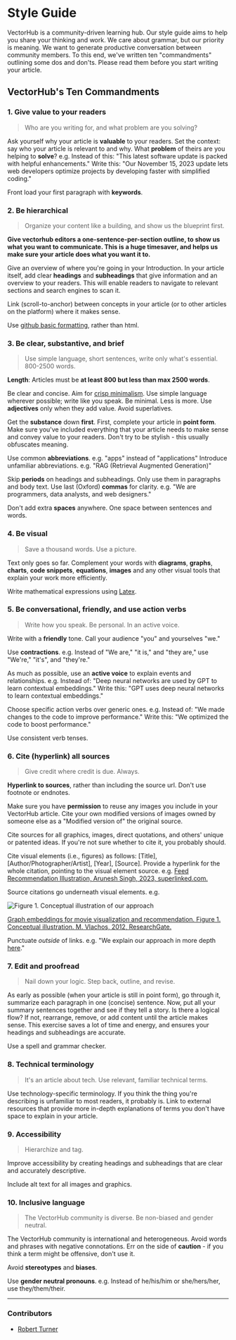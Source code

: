 # Style Guide

VectorHub is a community-driven learning hub. Our style guide aims to help you share your thinking and work. We care about grammar, but our priority is meaning. We want to generate productive conversation between community members. To this end, we've written ten "commandments" outlining some dos and don'ts. Please read them before you start writing your article.

## VectorHub's Ten Commandments

### 1. Give value to your readers


> Who are you writing for, and what problem are you solving?


Ask yourself why your article is **valuable** to your readers.
Set the context: say who your article is relevant to and why. What **problem** of theirs are you helping to **solve**?
e.g. Instead of this: "This latest software update is packed with helpful enhancements."
Write this: "Our November 15, 2023 update lets web developers optimize projects by developing faster with simplified coding."

Front load your first paragraph with **keywords**.

### 2. Be hierarchical


> Organize your content like a building, and show us the blueprint first.


**Give vectorhub editors a one-sentence-per-section outline, to show us what you want to communicate. This is a huge timesaver, and helps us make sure your article does what you want it to.**

Give an overview of where you're going in your Introduction. In your article itself, add clear **headings** and **subheadings** that give information and an overview to your readers. This will enable readers to navigate to relevant sections and search engines to scan it.

Link (scroll-to-anchor) between concepts in your article (or to other articles on the platform) where it makes sense.

Use [github basic formatting](https://docs.github.com/en/get-started/writing-on-github/getting-started-with-writing-and-formatting-on-github/basic-writing-and-formatting-syntax), rather than html.

### 3. Be clear, substantive, and brief


> Use simple language, short sentences, write only what's essential. 800-2500 words.


**Length**: Articles must be **at least 800 but less than max 2500 words**.

Be clear and concise. Aim for [crisp minimalism](https://learn.microsoft.com/en-us/style-guide/top-10-tips-style-voice).
Use simple language wherever possible; write like you speak.
Be minimal. Less is more. Use **adjectives** only when they add value. Avoid superlatives.

Get the **substance** down **first**. First, complete your article in **point form**. Make sure you've included everything that your article needs to make sense and convey value to your readers. Don't try to be stylish - this usually obfuscates meaning.

Use common **abbreviations**.
e.g. "apps" instead of "applications"
Introduce unfamiliar abbreviations.
e.g. "RAG (Retrieval Augmented Generation)"

Skip **periods** on headings and subheadings. Only use them in paragraphs and body text.
Use last (Oxford) **commas** for clarity.
e.g. "We are programmers, data analysts, and web designers."

Don't add extra **spaces** anywhere. One space between sentences and words.

### 4. Be visual


> Save a thousand words. Use a picture.


Text only goes so far. Complement your words with **diagrams**, **graphs**, **charts**, **code snippets**, **equations**, **images** and any other visual tools that explain your work more efficiently.

Write mathematical expressions using [Latex](https://docs.github.com/en/get-started/writing-on-github/working-with-advanced-formatting/writing-mathematical-expressions).

### 5. Be conversational, friendly, and use action verbs


> Write how you speak. Be personal. In an active voice.


Write with a **friendly** tone. Call your audience "you" and yourselves "we."

Use **contractions**.
e.g. Instead of "We are," "it is," and "they are," use "We're," "it's", and "they're."

As much as possible, use an **active voice** to explain events and relationships.
e.g. Instead of: "Deep neural networks are used by GPT to learn contextual embeddings."
Write this: "GPT uses deep neural networks to learn contextual embeddings."

Choose specific action verbs over generic ones.
e.g. Instead of: "We made changes to the code to improve performance."
Write this: "We optimized the code to boost performance."

Use consistent verb tenses.

### 6. Cite (hyperlink) all sources


> Give credit where credit is due. Always.


**Hyperlink to sources**, rather than including the source url. Don't use footnote or endnotes.

Make sure you have **permission** to reuse any images you include in your VectorHub article.
Cite your own modified versions of images owned by someone else as a "Modified version of" the original source.

Cite sources for all graphics, images, direct quotations, and others' unique or patented ideas. If you're not sure whether to cite it, you probably should.

Cite visual elements (i.e., figures) as follows: [Title], [Author/Photographer/Artist], [Year], [Source].
Provide a hyperlink for the whole citation, pointing to the visual element source. 
e.g. [Feed Recommendation Illustration, Arunesh Singh, 2023, superlinked.com.](https://superlinked.com)

Source citations go underneath visual elements.
e.g.

![Figure 1. Conceptual illustration of our approach](assets/misc/Figure1-Conceptual_illustration_of_our_approach.png)

[Graph embeddings for movie visualization and recommendation.
Figure 1. Conceptual illustration. M. Vlachos, 2012, ResearchGate.](https://www.researchgate.net/publication/290580162_Graph_embeddings_for_movie_visualization_and_recommendation/download?_tp=eyJjb250ZXh0Ijp7ImZpcnN0UGFnZSI6Il9kaXJlY3QiLCJwYWdlIjoiX2RpcmVjdCJ9fQ)

Punctuate _outside_ of links.
e.g. "We explain our approach in more depth [here](https://learn.microsoft.com/en-us/style-guide/top-10-tips-style-voice)."

### 7. Edit and proofread


> Nail down your logic. Step back, outline, and revise.


As early as possible (when your article is still in point form), go through it, summarize each paragraph in one (concise) sentence. Now, put all your summary sentences together and see if they tell a story. Is there a logical flow? If not, rearrange, remove, or add content until the article makes sense. This exercise saves a lot of time and energy, and ensures your headings and subheadings are accurate.

Use a spell and grammar checker.

### 8. Technical terminology


> It's an article about tech. Use relevant, familiar technical terms.


Use technology-specific terminology. If you think the thing you're describing is unfamiliar to most readers, it probably is. Link to external resources that provide more in-depth explanations of terms you don't have space to explain in your article.

### 9. Accessibility


> Hierarchize and tag.


Improve accessibility by creating headings and subheadings that are clear and accurately descriptive.

Include alt text for all images and graphics.

### 10. Inclusive language


> The VectorHub community is diverse. Be non-biased and gender neutral.


The VectorHub community is international and heterogeneous. Avoid words and phrases with negative connotations. Err on the side of **caution** - if you think a term might be offensive, don't use it.

Avoid **stereotypes** and **biases**.

Use **gender neutral pronouns**.
e.g. Instead of he/his/him or she/hers/her, use they/them/their.

---
### Contributors

- [Robert Turner](https://www.robertturner.co/copyedit)
